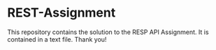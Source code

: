# REST-Assignment
This repository contains the solution to the RESP API Assignment. It is contained in a text file. Thank you!
